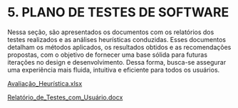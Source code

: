 # 5. PLANO DE TESTES DE SOFTWARE

Nessa seção, são apresentados os documentos com os relatórios dos testes realizados e as análises heurísticas conduzidas. Esses documentos detalham os métodos aplicados, os resultados obtidos e as recomendações propostas, com o objetivo de fornecer uma base sólida para futuras iterações no design e desenvolvimento. Dessa forma, busca-se assegurar uma experiência mais fluida, intuitiva e eficiente para todos os usuários.

[Avaliação_Heurística.xlsx](./assets/documentos-de-teste/Avaliação_Heurística-%20Conecta.xlsx) 

[Relatório_de_Testes_com_Usuário.docx](./assets/documentos-de-teste/relatórios-de-teste-usuário)

